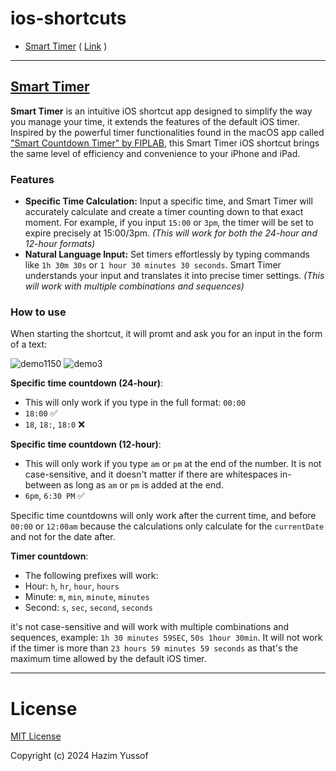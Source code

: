 # ios-shortcuts

- [Smart Timer](#SmartTimer) ( [Link](https://routinehub.co/shortcut/18948/) )

---

## [Smart Timer](https://routinehub.co/shortcut/18948/)

**Smart Timer** is an intuitive iOS shortcut app designed to simplify the way you manage your time, it extends the features of the default iOS timer. Inspired by the powerful timer functionalities found in the macOS app called ["Smart Countdown Timer" by FIPLAB](https://itunes.apple.com/us/app/smart-countdown-timer/id1410709951?mt=12), this Smart Timer iOS shortcut brings the same level of efficiency and convenience to your iPhone and iPad.

### Features

- **Specific Time Calculation:** Input a specific time, and Smart Timer will accurately calculate and create a timer counting down to that exact moment. For example, if you input `15:00` or `3pm`, the timer will be set to expire precisely at 15:00/3pm. _(This will work for both the 24-hour and 12-hour formats)_
- **Natural Language Input:** Set timers effortlessly by typing commands like `1h 30m 30s` or `1 hour 30 minutes 30 seconds`. Smart Timer understands your input and translates it into precise timer settings. _(This will work with multiple combinations and sequences)_

### How to use

When starting the shortcut, it will promt and ask you for an input in the form of a text:

![demo1150](https://github.com/hazimyussof/ios-shortcuts/assets/56122446/3963a3ea-5d04-4def-800f-b373e86d275b)
![demo3](https://github.com/user-attachments/assets/5f5a82f1-cc05-4107-a963-2dc6b9fe3fb8)

**Specific time countdown (24-hour)**:

- This will only work if you type in the full format: `00:00`
- `18:00` ✅
- `18`, `18:`, `18:0` ❌

**Specific time countdown (12-hour)**:

- This will only work if you type `am` or `pm` at the end of the number. It is not case-sensitive, and it doesn't matter if there are whitespaces in-between as long as `am` or `pm` is added at the end.
- `6pm`, `6:30 PM` ✅

Specific time countdowns will only work after the current time, and before `00:00` or `12:00am` because the calculations only calculate for the `currentDate` and not for the date after.

**Timer countdown**:

- The following prefixes will work:
- Hour: `h`, `hr`, `hour`, `hours`
- Minute: `m`, `min`, `minute`, `minutes`
- Second: `s`, `sec`, `second`, `seconds`

it's not case-sensitive and will work with multiple combinations and sequences, example: `1h 30 minutes 59SEC`, `50s 1hour 30min`. It will not work if the timer is more than `23 hours 59 minutes 59 seconds` as that's the maximum time allowed by the default iOS timer.

---

# License

[MIT License](LICENSE.md)

Copyright (c) 2024 Hazim Yussof
